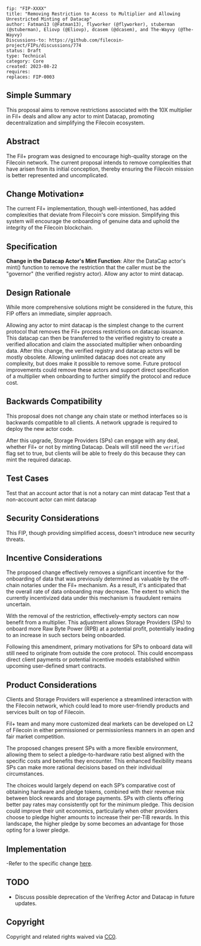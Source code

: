 ```---
fip: "FIP-XXXX"
title: "Removing Restriction to Access to Multiplier and Allowing Unrestricted Minting of Datacap"
author: Fatman13 (@Fatman13), flyworker (@flyworker), stuberman (@stuberman), Eliovp (@Eliovp), dcasem (@dcasem), and The-Wayvy (@The-Wayvy)
Discussions-to: https://github.com/filecoin-project/FIPs/discussions/774
status: Draft
type: Technical
category: Core
created: 2023-08-22
requires: 
replaces: FIP-0003
```

## Simple Summary
This proposal aims to remove restrictions associated with the 10X multiplier in Fil+ deals and allow any actor to mint Datacap, promoting decentralization and simplifying the Filecoin ecosystem.

## Abstract
The Fil+ program was designed to encourage high-quality storage on the Filecoin network. The current proposal intends to remove complexities that have arisen from its initial conception, thereby ensuring the Filecoin mission is better represented and uncomplicated.

## Change Motivation≠
The current Fil+ implementation, though well-intentioned, has added complexities that deviate from Filecoin's core mission. Simplifying this system will encourage the onboarding of genuine data and uphold the integrity of the Filecoin blockchain.

## Specification
 **Change in the Datacap Actor's Mint Function**: Alter the DataCap actor's mint() function to remove the restriction that the caller must be the "governor" (the verified registry actor). Allow any actor to mint datacap.

## Design Rationale
While more comprehensive solutions might be considered in the future, this FIP offers an immediate, simpler approach. 

Allowing any actor to mint datacap is the simplest change to the current protocol that removes the Fil+ process restrictions on datacap issuance. This datacap can then be transferred to the verified registry to create a verified allocation and claim the associated multiplier when onboarding data.
After this change, the verified registry and datacap actors will be mostly obsolete. Allowing unlimited datacap does not create any complexity, but does make it possible to remove some. Future protocol improvements could remove these actors and support direct specification of a multiplier when onboarding to further simplify the protocol and reduce cost.

## Backwards Compatibility
This proposal does not change any chain state or method interfaces so is backwards compatible to all clients. A network upgrade is required to deploy the new actor code.

After this upgrade, Storage Providers (SPs) can engage with any deal, whether Fil+ or not by minting Datacap. Deals will still need the `verified` flag set to true, but clients will be able to freely do this because they can mint the required datacap.


## Test Cases
Test that an account actor that is not a notary can mint datacap
Test that a non-account actor can mint datacap

## Security Considerations
This FIP, though providing simplified access, doesn't introduce new security threats. 

## Incentive Considerations
The proposed change effectively removes a significant incentive for the onboarding of data that was previously determined as valuable by the off-chain notaries under the Fil+ mechanism. As a result, it's anticipated that the overall rate of data onboarding may decrease. The extent to which the currently incentivized data under this mechanism is fraudulent remains uncertain.

With the removal of the restriction, effectively-empty sectors can now benefit from a multiplier. This adjustment allows Storage Providers (SPs) to onboard more Raw Byte Power (RPB) at a potential profit, potentially leading to an increase in such sectors being onboarded.

Following this amendment, primary motivations for SPs to onboard data will still need to originate from outside the core protocol. This could encompass direct client payments or potential incentive models established within upcoming user-defined smart contracts.


## Product Considerations
Clients and Storage Providers will experience a streamlined interaction with the Filecoin network, which could lead to more user-friendly products and services built on top of Filecoin. 

Fil+ team and many more customized deal markets can be developed on L2 of Filecoin in either permissioned or permissionless manners in an open and fair market competition. 

The proposed changes present SPs with a more flexible environment, allowing them to select a pledge-to-hardware ratio best aligned with the specific costs and benefits they encounter. This enhanced flexibility means SPs can make more rational decisions based on their individual circumstances.

The choices would largely depend on each SP’s comparative cost of obtaining hardware and pledge tokens, combined with their revenue mix between block rewards and storage payments. SPs with clients offering better pay rates may consistently opt for the minimum pledge. This decision could improve their unit economics, particularly when other providers choose to pledge higher amounts to increase their per-TiB rewards. In this landscape, the higher pledge by some becomes an advantage for those opting for a lower pledge.



## Implementation
-Refer to the specific change [here](https://github.com/filecoin-project/builtin-actors/blob/485778aa23f742af1d1aa57a8f6608a0698d8ee7/actors/datacap/src/lib.rs#L161).


## TODO
- Discuss possible deprecation of the Verifreg Actor and Datacap in future updates.

## Copyright
Copyright and related rights waived via [CC0](https://creativecommons.org/publicdomain/zero/1.0/).
